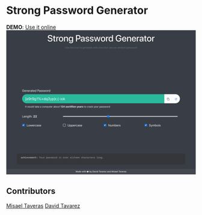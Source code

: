 # Strong Password Generator
**DEMO**: [Use it online](https://davidtavarez.github.io/passwords/)
![Screenshot](screenshot.png)
## Contributors
[Misael Taveras](https://github.com/taverasmisael)
[David Tavarez](https://github.com/davidtavarez)
